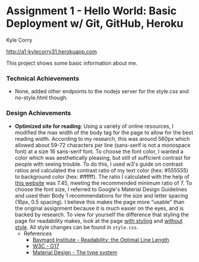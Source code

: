 Assignment 1 - Hello World: Basic Deployment w/ Git, GitHub, Heroku  
===
Kyle Corry

http://a1-kylecorry31.herokuapp.com

This project shows some basic information about me. 

### Technical Achievements
- None, added other endpoints to the nodejs server for the style.css and no-style.html though.

### Design Achievements
- **Optimized site for reading**: Using a variety of online resources, I modified the max width of the body tag for the page to allow for the best reading width. According to my research, this was around 560px which allowed about 59-72 characters per line (sans-serif is not a monospace font) at a size 16 sans-serif font. To choose the font color, I wanted a color which was aesthetically pleasing, but still of sufficient contrast for people with seeing trouble. To do this, I used w3's guide on contrast ratios and calculated the contrast ratio of my text color (hex: #555555) to background color (hex: #ffffff). The ratio I calculated with the help of [this website](https://contrast-ratio.com/) was 7.45, meeting the recommended minimum ratio of 7. To choose the font size, I referred to Google's Material Design Guidelines and used their Body 1 recommendations for the size and letter spacing (16px, 0.5 spacing). I believe this makes the page more "usable" than the original assignment because it is much easier on the eyes, and is backed by research. To view for yourself the difference that styling the page for readability makes, look at the page [with styling](http://a1-kylecorry31.herokuapp.com) and [without style](http://a1-kylecorry31.herokuapp.com/no-style.html). All style changes can be found in `style.css`.
	- References
		- [Baymard Institute - Readability: the Optimal Line Length](https://baymard.com/blog/line-length-readability)
		- [W3C - G17](https://www.w3.org/TR/WCAG20-TECHS/G17.html)
		- [Material Design - The type system](https://material.io/design/typography/the-type-system.html#type-scale)


